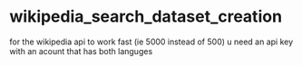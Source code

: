 # wikipedia_search_dataset_creation
for the wikipedia api to work fast (ie 5000 instead of 500) u need an api key with an acount that has both languges
